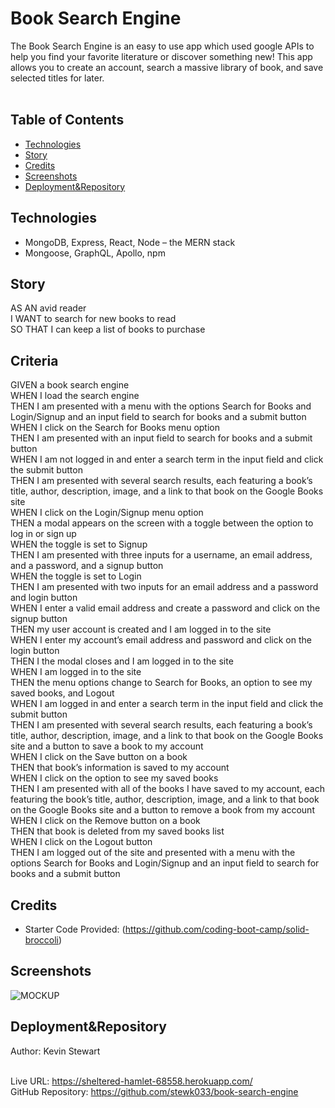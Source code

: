 # Book Search Engine

The Book Search Engine is an easy to use app which used google APIs to help you find your favorite literature or discover something new! This app allows you to create an account, search a massive library of book, and save selected titles for later.<br/><br/>

## Table of Contents

* [Technologies](#Technologies)
* [Story](#Story)
* [Credits](#Credits)
* [Screenshots](#Screenshots)
* [Deployment&Repository](#Deployment&Repository)

## Technologies

* MongoDB, Express, React, Node – the MERN stack
* Mongoose, GraphQL, Apollo, npm

## Story

AS AN avid reader <br/>
I WANT to search for new books to read <br/>
SO THAT I can keep a list of books to purchase

## Criteria

GIVEN a book search engine<br/>
WHEN I load the search engine<br/>
THEN I am presented with a menu with the options Search for Books and Login/Signup and an input field to search for books and a submit button<br/>
WHEN I click on the Search for Books menu option<br/>
THEN I am presented with an input field to search for books and a submit button<br/>
WHEN I am not logged in and enter a search term in the input field and click the submit button<br/>
THEN I am presented with several search results, each featuring a book’s title, author, description, image, and a link to that book on the Google Books site<br/>
WHEN I click on the Login/Signup menu option<br/>
THEN a modal appears on the screen with a toggle between the option to log in or sign up<br/>
WHEN the toggle is set to Signup<br/>
THEN I am presented with three inputs for a username, an email address, and a password, and a signup button<br/>
WHEN the toggle is set to Login<br/>
THEN I am presented with two inputs for an email address and a password and login button<br/>
WHEN I enter a valid email address and create a password and click on the signup button<br/>
THEN my user account is created and I am logged in to the site<br/>
WHEN I enter my account’s email address and password and click on the login button<br/>
THEN I the modal closes and I am logged in to the site<br/>
WHEN I am logged in to the site<br/>
THEN the menu options change to Search for Books, an option to see my saved books, and Logout<br/>
WHEN I am logged in and enter a search term in the input field and click the submit button<br/>
THEN I am presented with several search results, each featuring a book’s title, author, description, image, and a link to that book on the Google Books site and a button to save a book to my account<br/>
WHEN I click on the Save button on a book<br/>
THEN that book’s information is saved to my account<br/>
WHEN I click on the option to see my saved books<br/>
THEN I am presented with all of the books I have saved to my account, each featuring the book’s title, author, description, image, and a link to that book on the Google Books site and a button to remove a book from my account<br/>
WHEN I click on the Remove button on a book<br/>
THEN that book is deleted from my saved books list<br/>
WHEN I click on the Logout button<br/>
THEN I am logged out of the site and presented with a menu with the options Search for Books and Login/Signup and an input field to search for books and a submit button<br/>

## Credits

* Starter Code Provided: (https://github.com/coding-boot-camp/solid-broccoli)

## Screenshots

![MOCKUP](./images/screen-save.gif)

## Deployment&Repository

Author: Kevin Stewart<br/><br/>

Live URL: https://sheltered-hamlet-68558.herokuapp.com/ <br/>
GitHub Repository: https://github.com/stewk033/book-search-engine